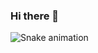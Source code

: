 ### Hi there 👋


![Snake animation](https://github.com/joaoP-ribeiro/joaoP-ribeiro/blob/output/github-contribution-grid-snake.svg)
